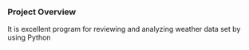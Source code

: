 ### Project Overview

 It is excellent program for reviewing and analyzing weather data set by using Python


